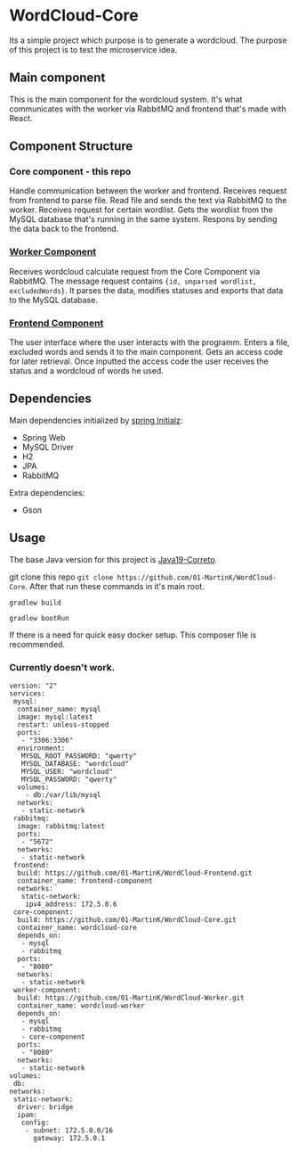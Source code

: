 # WordCloud-Core
Its a simple project which purpose is to generate a wordcloud. The purpose of this project is to test the microservice idea.
## Main component
This is the main component for the wordcloud system. It's what communicates with the worker via RabbitMQ and frontend that's made with React.

## Component Structure
### Core component - this repo
Handle communication between the worker and frontend. Receives request from frontend to parse file. Read file and sends the text via RabbitMQ to the worker. 
Receives request for certain wordlist. Gets the wordlist from the MySQL database that's running in the same system. Respons by sending the data back to the frontend. 

### [Worker Component](https://github.com/01-MartinK/WordCloud-Worker)
Receives wordcloud calculate request from the Core Component via RabbitMQ. The message request contains `{id, unparsed wordlist, excludedWords}`. 
It parses the data, modifies statuses and exports that data to the MySQL database.

### [Frontend Component](https://github.com/01-MartinK/WordCloud-Frontend)
The user interface where the user interacts with the programm. Enters a file, excluded words and sends it to the main component. Gets an access code for later retrieval.
Once inputted the access code the user receives the status and a wordcloud of words he used.

## Dependencies
Main dependencies initialized by [spring Initialz](https://start.spring.io/):
* Spring Web
* MySQL Driver
* H2
* JPA
* RabbitMQ

Extra dependencies:
* Gson
## Usage
The base Java version for this project is [Java19-Correto](https://github.com/corretto/corretto-19/releases).

git clone this repo `git clone https://github.com/01-MartinK/WordCloud-Core`.
After that run these commands in it's main root.
```
gradlew build

gradlew bootRun
```

If there is a need for quick easy docker setup.
This composer file is recommended. 
### Currently doesn't work.
```
version: "2"
services:
 mysql:
  container_name: mysql
  image: mysql:latest
  restart: unless-stopped
  ports:
   - "3306:3306"
  environment:
   MYSQL_ROOT_PASSWORD: "qwerty"
   MYSQL_DATABASE: "wordcloud"
   MYSQL_USER: "wordcloud"
   MYSQL_PASSWORD: "qwerty"
  volumes:
    - db:/var/lib/mysql
  networks:
   - static-network
 rabbitmq:
  image: rabbitmq:latest
  ports:
   - "5672"
  networks:
   - static-network
 frontend:
  build: https://github.com/01-MartinK/WordCloud-Frontend.git
  container_name: frontend-component
  networks:
   static-network:
    ipv4_address: 172.5.0.6
 core-component:
  build: https://github.com/01-MartinK/WordCloud-Core.git
  container_name: wordcloud-core
  depends_on:
   - mysql
   - rabbitmq
  ports:
   - "8080"
  networks:
   - static-network
 worker-component:
  build: https://github.com/01-MartinK/WordCloud-Worker.git
  container_name: wordcloud-worker
  depends_on:
   - mysql
   - rabbitmq
   - core-component
  ports:
   - "8080"
  networks:
   - static-network
volumes:
 db:
networks:
 static-network:
  driver: bridge
  ipam:
   config:
    - subnet: 172.5.0.0/16
      gateway: 172.5.0.1

```
